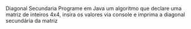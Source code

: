 Diagonal Secundaria
Programe em Java um algoritmo que declare uma matriz de inteiros 4x4, insira os valores via console e imprima a diagonal secundária da matriz